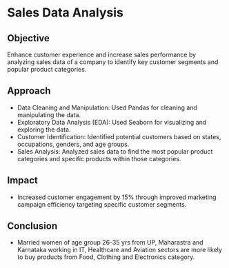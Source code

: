 # Sales Data Analysis 

## Objective
Enhance customer experience and increase sales performance by analyzing sales data of a company to identify key customer segments and popular product categories.

## Approach
- Data Cleaning and Manipulation: Used Pandas for cleaning and manipulating the data.
- Exploratory Data Analysis (EDA): Used Seaborn for visualizing and exploring the data.
- Customer Identification: Identified potential customers based on states, occupations, genders, and age groups.
- Sales Analysis: Analyzed sales data to find the most popular product categories and specific products within those categories.
  
## Impact
- Increased customer engagement by 15% through improved marketing campaign efficiency targeting specific customer segments.
## Conclusion
- Married women of age group 26-35 yrs from UP, Maharastra and Karnataka working in IT, Healthcare and Aviation sectors are more likely to buy products from Food, Clothing and Electronics category.
